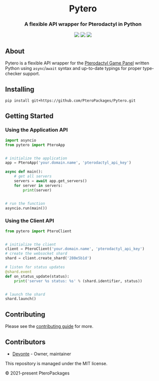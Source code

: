 <h1 align="center">Pytero</h1>
<h3 align="center">A flexible API wrapper for Pterodactyl in Python</h3>
<p align="center"><a href="https://discord.com/invite/dwcfTjgn7S" type="_blank"><img src="https://img.shields.io/badge/discord-invite-5865f2?style=for-the-badge&logo=discord&logoColor=white"></a> <img src="https://img.shields.io/badge/version-0.1.0-3572A5?style=for-the-badge"> <img src="https://img.shields.io/github/issues/PteroPackages/Pytero.svg?style=for-the-badge"></p>

## About
Pytero is a flexible API wrapper for the [Pterodactyl Game Panel](https://pterodactyl.io) written Python using `async`/`await` syntax and up-to-date typings for proper type-checker support.

## Installing
```
pip install git+https://github.com/PteroPackages/Pytero.git
```

## Getting Started

### Using the Application API
```python
import asyncio
from pytero import PteroApp


# initialize the application
app = PteroApp('your.domain.name', 'pterodactyl_api_key')

async def main():
    # get all servers
    servers = await app.get_servers()
    for server in servers:
        print(server)


# run the function
asyncio.run(main())
```

### Using the Client API
```python
from pytero import PteroClient


# initialize the client
client = PteroClient('your.domain.name', 'pterodactyl_api_key')
# create the websocket shard
shard = client.create_shard('280e5b1d')

# listen for status updates
@shard.event
def on_status_update(status):
    print('server %s status: %s' % (shard.identifier, status))


# launch the shard
shard.launch()
```

## Contributing
Please see the [contributing guide](https://github.com/PteroPackages/Pytero/blob/main/CONTRIBUTING.md) for more.

## Contributors
- [Devonte](https://github.com/devnote-dev) - Owner, maintainer

This repository is managed under the MIT license.

© 2021-present PteroPackages
